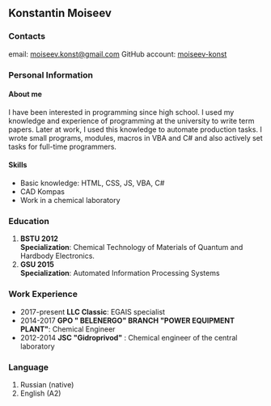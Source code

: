 ## Konstantin Moiseev


### Contacts

email: moiseev.konst@gmail.com   GitHub account: [moiseev-konst](https://github.com/moiseev-konst)


### Personal Information

#### About me

I have been interested in programming since high school. I used my knowledge
and experience of programming at the university to write term papers. Later at work, I used this knowledge to automate production tasks. I wrote small programs, modules, macros in VBA and C# and also actively set tasks for full-time programmers.

#### Skills

- Basic knowledge: HTML, CSS, JS, VBA, C#
- CAD Kompas
- Work in a chemical laboratory

### Education

1. **BSTU 2012**  
   **Specialization**: Chemical Technology of Materials of Quantum and Hardbody Electronics.
2. **GSU 2015**  
   **Specialization**: Automated Information Processing Systems

### Work Experience

- 2017-present **LLC Сlassic**: EGAIS specialist
- 2014-2017 **GPO " BELENERGO"
  BRANCH "POWER EQUIPMENT PLANT"**: Chemical Engineer
- 2012-2014 **JSC "Gidroprivod"** : Chemical engineer of the central laboratory

### Language

1. Russian (native)
2. English (A2)

